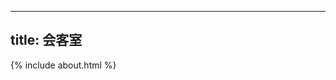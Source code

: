 <!-- ---
layout: page

menu: about
#subtitle:   <h3>模板作者信息</h3>
            #<a role="button" class="btn btn-primary hvr-grow-shadow" href="/assets/files/CV_Chuan_Dong_FR.pdf" target="_blanks">
               # <span class="flag-icon flag-icon-bl"></span> Français
           # </a>
           # <a role="button" class="btn btn-primary hvr-grow-shadow" href="/assets/files/CV_Chuan_Dong_FR.pdf" target="_blanks">
                #<span class="flag-icon flag-icon-gb"></span> English
           # </a>
           #  <a role="button" class="btn btn-primary hvr-grow-shadow" href="/assets/files/CV_Chuan_Dong_CH.pdf" target="_blanks">
                #  <span class="flag-icon flag-icon-cn"></span> 中文
            # </a>
                            
css: ['about.css', 'sidebar-popular-repo.css', '../../bower_components/flag-icon-css/css/flag-icon.min.css']
--- -->
---
title: 会客室
---
{% include about.html %}